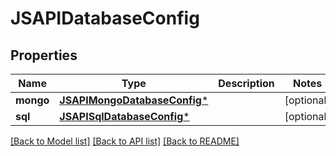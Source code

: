# JSAPIDatabaseConfig

## Properties
Name | Type | Description | Notes
------------ | ------------- | ------------- | -------------
**mongo** | [**JSAPIMongoDatabaseConfig***](JSAPIMongoDatabaseConfig.md) |  | [optional] 
**sql** | [**JSAPISqlDatabaseConfig***](JSAPISqlDatabaseConfig.md) |  | [optional] 

[[Back to Model list]](../README.md#documentation-for-models) [[Back to API list]](../README.md#documentation-for-api-endpoints) [[Back to README]](../README.md)


